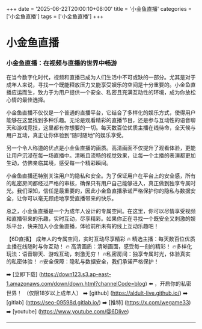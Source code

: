 +++
date = '2025-06-22T20:00:10+08:00'
title = '小金鱼直播'
categories = ['小金鱼直播']
tags = ['小金鱼直播']
+++

# 小金鱼直播

### 小金鱼直播：在视频与直播的世界中畅游

在当今数字化时代，视频和直播已成为人们生活中不可或缺的一部分。尤其是对于成年人来说，寻找一个既能释放压力又能享受娱乐的空间是十分重要的。小金鱼直播应运而生，致力于为用户提供一个安全、私密且充满互动性的环境，成为你放松心情的最佳选择。

小金鱼直播不仅仅是一个普通的直播平台，它结合了多样化的娱乐方式，使得用户能够在这里找到多种乐趣。无论是观看精彩的直播节目，还是参与互动性的语音聊天和游戏竞技，这里都有你想要的一切。每天数百位优质主播在线待命，全天候与用户互动，真正让你体验到“随时随地”的娱乐享受。

另一个令人称道的优点是小金鱼直播的画质。高清画面不仅提升了观看体验，更能让用户沉浸在每一场直播中。清晰且流畅的视觉效果，让每一个主播的表演都更加生动，仿佛亲临其境，感受每一个精彩瞬间。

小金鱼直播还特别关注用户的隐私和安全。为了保证用户在平台上的安全感，所有的私密房间都经过严格的审核，确保只有用户自己能够进入，真正做到独享专属时光。我们深知，信任是最重要的，因此小金鱼直播承诺严格保护你的隐私与数据安全，让你可以毫无顾虑地享受直播带来的快乐。

总之，小金鱼直播是一个为成年人设计的专属空间。在这里，你可以尽情享受视频和直播带来的乐趣，实时互动，尽享精彩。如果你正在寻找一个既安全又刺激的娱乐平台，快来加入小金鱼直播，体验前所未有的线上互动乐趣吧！

【6D直播】
成年人的专属空间，实时互动尽享精彩
🔥 精选主播：每天数百位优质主播在线随时与你互动！
🔥 高清画质：清晰画面，感受每一刻的精彩！
🔥多样化玩法：语音聊天、游戏互动，刺激无穷！
🔥私密房间：独享专属时光，体验真实的私密体验！
🔥安全保障：隐私与数据安全，我们承诺严格保护！

➡️ [立即下载] (https://down123.s3.ap-east-1.amazonaws.com/down/down.html?channelCode=blog) ⬅️ ，开启你的私密世界！
（仅限18岁以上成年人）
➡️ [github] (https://aldult-live.github.io/)
➡️ [gitlab] (https://seo-09598d.gitlab.io/)
➡️ [推特] (https://x.com/wegame33)
➡️ [youtube] (https://www.youtube.com/@6Dlive)

---
